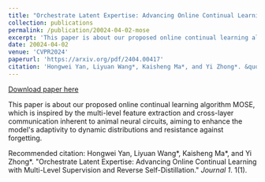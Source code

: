```yaml
---
title: "Orchestrate Latent Expertise: Advancing Online Continual Learning with Multi-Level Supervision and Reverse Self-Distillation"
collection: publications
permalink: /publication/20024-04-02-mose
excerpt: 'This paper is about our proposed online continual learning algorithm MOSE, which is inspired by the multi-level feature extraction and cross-layer communication inherent to animal neural circuits, aiming to enhance the model&apos;s adaptivity to dynamic distributions and resistance against forgetting.'
date: 20024-04-02
venue: 'CVPR2024'
paperurl: 'https://arxiv.org/pdf/2404.00417'
citation: 'Hongwei Yan, Liyuan Wang*, Kaisheng Ma*, and Yi Zhong*. &quot;Orchestrate Latent Expertise: Advancing Online Continual Learning with Multi-Level Supervision and Reverse Self-Distillation.&quot; <i>Journal 1</i>. 1(1).'
---
```


<a href='https://arxiv.org/pdf/2404.00417'>Download paper here</a>

This paper is about our proposed online continual learning algorithm MOSE, which is inspired by the multi-level feature extraction and cross-layer communication inherent to animal neural circuits, aiming to enhance the model&apos;s adaptivity to dynamic distributions and resistance against forgetting.

Recommended citation: Hongwei Yan, Liyuan Wang*, Kaisheng Ma*, and Yi Zhong*. "Orchestrate Latent Expertise: Advancing Online Continual Learning with Multi-Level Supervision and Reverse Self-Distillation." <i>Journal 1</i>. 1(1).